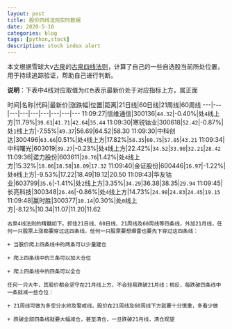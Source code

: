 ```yaml
---
layout: post
title: 股价四线法则实时数据
date: 2020-5-10
categories: blog
tags: [python,stock]
description: stock index alert
---
```



本文根据雪球大v[古泉](https://xueqiu.com/u/7148646888)的[古泉四线法则](https://xueqiu.com/7148646888/130498192)，计算了自己的一些自选股当前所处位置，用于持续追踪验证，帮助自己进行判断。

**说明**：下表中4线对应取值为`红色`表示最新价处于对应指标上方，属正面

时间|名称|代码|最新价|涨跌幅|位置|距离|21日线|60日线|21周线|60周线
---|---|---|---|---|---|---|---|---
11:09:27|信维通信|300136|`44.32`|-0.40%|处`4`线上方|11.79%|`39.61`|`41.71`|`42.64`|`35.44`
11:09:30|寒锐钴业|300618|`52.42`|-0.87%|处`1`线上方|-7.55%|`49.37`|56.69|64.52|58.30
11:09:30|中科创达|300496|`63.66`|0.51%|处`4`线上方|17.82%|`58.35`|`60.75`|`57.85`|`43.21`
11:09:34|中科曙光|603019|`39.27`|-0.23%|处`4`线上方|22.42%|`34.52`|`33.90`|`32.21`|`28.42`
11:09:36|诺力股份|603611|`20.76`|1.42%|处`4`线上方|15.32%|`18.06`|`18.58`|`18.09`|`17.32`
11:09:40|金证股份|600446|`16.97`|-1.22%|处`0`线上方|-9.53%|17.22|18.49|19.12|20.50
11:09:43|华友钴业|603799|`35.6`|-1.41%|处`2`线上方|3.35%|`34.29`|36.38|38.35|`29.94`
11:09:45|长亮科技|300348|`26.46`|-0.86%|处`4`线上方|14.73%|`24.98`|`24.83`|`24.45`|`19.15`
11:09:48|赢时胜|300377|`10.14`|0.30%|处`0`线上方|-8.12%|10.34|11.07|11.20|11.62

```
古泉4线法则的精髓如下。抓住21日线、60日线、21周线及60周线等四条线，外加21月线，任何一只股票上涨都要穿过这四条线，任何一只股票要想爆雷也要先下穿过这四条线：

+ 当股价爬上四条线中的两条可以少量建仓

+ 爬上四条线中的三条可以加大仓位

+ 爬上四条线中的四条可以全仓

任何一只大牛，其股价都会坚守在21月线上方，不会轻易跌破21月线；相反，每跌破四条线中一条就减一些仓位：

+ 21周线可做为多空分水岭及警戒线，股价在21周线及60周线下方就要十分慎重，多看少做

+ 跌破全部四条线就要大幅减仓，甚至清仓，一旦跌破21月线，清仓观望
```